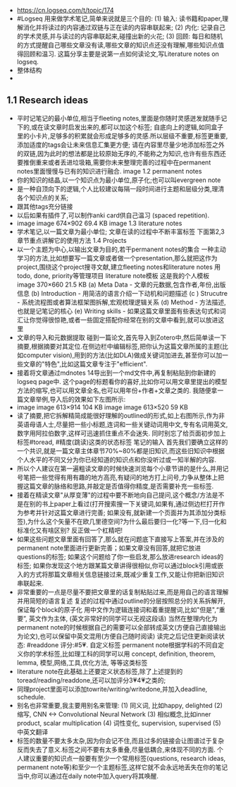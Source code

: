 - https://cn.logseq.com/t/topic/174
- #Logseq 用来做学术笔记,简单来说就是三个目的:
  (1) 输入: 读书籍和paper,理解消化并将读过的内容通过双链与正在读的内容串联起来;
  (2) 内化: 记录自己的学术灵感,并与读过的内容串联起来,碰撞出新的火花;
  (3) 回顾: 每日和随机的方式提醒自己哪些文章没有读,哪些文章的知识点还没有理解,哪些知识点值得回顾和温习.
  这篇分享主要是说第一点如何读论文,写Literature notes on logseq.
- 整体结构
-
## 1.1 Research ideas
- 平时记笔记的最小单位,相当于fleeting notes,里面是你随时灵感迸发就随手记下的,或在读文章时启发出来的,都可以加这个标签;
  自底向上的逻辑,如同盒子里的小卡片,足够多的积累就会形成足够多的灵感.所以层级不重要,标签更重要,添加适度的tags会让未来信息汇集更方便;
  请在内容里尽量少地添加标签之外的双链,因为此时的想法都是比较原始无序的,不能称之为知识,也许有些东西还要推倒重来或者丢进垃圾箱,需要你未来整理完善的过程中在permanent notes里面慢慢与已有的知识进行融合.
  image
  1.2 permanent notes
- 你的知识的结晶,以一个知识点为最小单位,原子化;也可以叫evergreen note
- 是一种自顶向下的逻辑,个人比较建议每隔一段时间进行主题和层级分类,理清各个知识点的关系;
- 跟其他tags充分链接
- 以后如果有插件了,可以制作anki card供自己温习 (spaced repetition).
- image
  image
  674×902 69.4 KB
   image
  1.3 literature notes
- 学术笔记,以一篇文章为最小单位;
  文章在读的过程中不断丰富标签
  下面第2,3章节重点讲解它的使用方法
  1.4 Projects
- 以一个主题为中心,以输出文章为目的,若干permanent notes的集合
  一种主动学习的方法,比如想要写一篇文章或者做一个presentation,那么就把这作为project,围绕这个project搜寻文献,建立fleeting notes和literature notes
  用todo, done, priority等管理项目
  literature note模板
  这是我的个人模板
  image
  370×660 21.5 KB
  (a) Meta Data - 文章的元数据,包含作者,年份,出版信息
  (b) Introduction - 用简洁的语言介绍一下动机和问题描述
  (c ) Strucutre - 系统流程图或者算法框架图拆解,宏观梳理逻辑关系
  (d) Method - 方法描述,也就是记笔记的核心
  (e) Writing skills - 如果这篇文章里面有些表达句式和词汇让你觉得很惊艳,或者一些固定搭配你经常在别的文章中看到,就可以放进这里
- 文章的导入和元数据提取
  碰到一篇论文,首先导入到Zotero中,然后简单读一下摘要,根据摘要对其定位.在侧边栏中编辑标签,把你认为这篇文章所属的主题(比如computer vision),用到的方法(比如DLA)做成关键词加进去,甚至你可以加一些文章的"特色",比如这篇文章专注于"efficient".
- 接着将文章通过mdnotes 14导出到一个md文件中,再复制粘贴到你新建的logseq page中. 这个page的标题看你的喜好,比如你可以用文章里提出的模型方法的缩写,也可以用文章全名,也可以用年份+作者+文章之类的. 我随便拿一篇文章举例,导入后的效果如下左图所示:
- image
  image
  613×914 104 KB
   image
  image
  613×520 59 KB
- 读了摘要,把它拆解精简成能很好理解的outlined的形式,如上右图所示,作为非英语母语人士,尽量把一些小标题,连词和一些关键动词用中文,专有名词用英文,数字用阿拉伯数字,这样可迅速抓住重点不会迷失.
  同时别忘了给页面初步加上标签#toread, #精度(跳读)这类的状态标签
  笔记的输入
  首先我们要确立这样的一个共识,就是一篇文章主体章节70%~80%都是旧知识,而这些旧知识中根据个人水平的不同又分为你已经知道的知识点和你没听过或一知半解的内容.
- 所以个人建议在第一遍粗读文章的时候快速浏览每个小章节讲的是什么,并用记号笔把一些觉得有用有趣的地方高亮,有疑问的地方打上问号,力争从整体上把握这篇文章的脉络和思路,并敲定是否值得你精度,是否需要补充一些标签.
- 接着在精读文章"从厚变薄"的过程中要不断地向自己提问,这个概念/方法是不是在别的书上paper上看过(打开搜索搜一下关键词,如果有,通过侧边栏打开作为参考并针对这篇文章进行完善; 如果没有,就新建一个页面并为其添加分类标签),为什么这个矢量不在欧几里德空间?为什么最后要归一化?等一下,归一化和标准化又有啥区别? 反正做一个杠精吧!
- 如果这些问题文章里面有回答了,那么就在问题底下直接写上答案,并在涉及的permanent note里面进行更新完善；如果文章没有回答,就把它放进questions的标签; 如果这个问题给了你一些启发,那么放进research ideas的标签; 如果你发现这个地方跟某篇文章讲得很相似,你可以通过block引用或嵌入的方式将那篇文章相关信息链接过来,既减少重复工作,又能让你把新旧知识串联起来.
- 非常重要的一点是尽量不要把文章里的话复制粘贴过来,而是用自己的语言理解并用简短的语言复述
  复述的过程中通过outline的分层按照总分的关系拆解开,保证每个block的原子化
  用中文作为逻辑连接词和着重提醒词,比如"但是",“重要”, 英文作为主体, (英文非常好的同学可以无视这段话)
  当然在整理内化为permanent note的时候根据自己的需要可以全部转成英文(方便自己直接输出为论文),也可以保留中英文混用(方便自己随时阅读)
  读完之后记住更新阅读状态: #readdone 评分:#5​:heartpulse:.
  自定义标签
  permanent note根据学科的不同自定义你的学术标签,比如理工科的同学可以用
  concept, definition, theorem, lemma, 模型,网络,工具,优化方法, 等等这类标签
- literature note在此基础上还要定义状态标签,除了上述提到的toread/reading/readdone,还可以加评分3​:heartpulse:4​:heartpulse:之类的;
- 同理project里面可以添加towrite/writing/writedone,并加入deadline, schedule.
- 别名也非常重要,我主要用别名来管理:
  (1) 同义词, 比如happy, delighted (2) 缩写, CNN <-> Convolutional Neural Network
  (3) 相似概念,比如inner product, scalar multiplication (4) 词性变化, supervision, supervised
  (5) 中英文翻译
- 标签的数量不要太多太杂,因为你会记不住,而且过多的链接会让图谱过于复杂反而失去了意义.标签之间不要有太多重叠,尽量低耦合,来体现不同的方面.
  个人建议重要的知识点一般要有至少一个常用标签(questions, research ideas, permanent note等)和至少一个主题标签,这样它就不会永远地丢失在你的笔记当中,你可以通过在daily note中加入query将其唤醒.